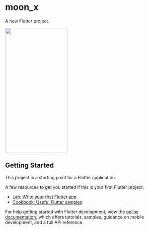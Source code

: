 # moon_x

A new Flutter project.




<img src="https://github.com/AhmetBoraBolat/MoonX/assets/91913233/5fbb53c6-72f5-4dc5-a1b3-2a8d63cad34d"  width="200" height="400"/>



## Getting Started

This project is a starting point for a Flutter application.

A few resources to get you started if this is your first Flutter project:

- [Lab: Write your first Flutter app](https://docs.flutter.dev/get-started/codelab)
- [Cookbook: Useful Flutter samples](https://docs.flutter.dev/cookbook)

For help getting started with Flutter development, view the
[online documentation](https://docs.flutter.dev/), which offers tutorials,
samples, guidance on mobile development, and a full API reference.
